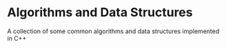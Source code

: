 # Algorithms and Data Structures
A collection of some common algorithms and data structures implemented in C++
